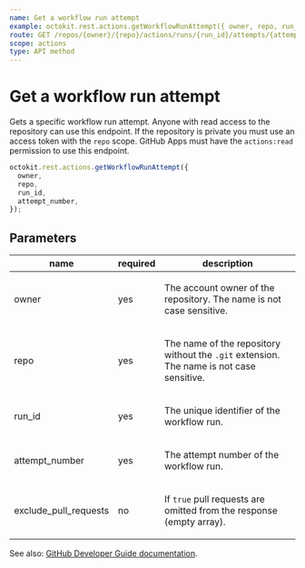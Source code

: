 ```yaml
---
name: Get a workflow run attempt
example: octokit.rest.actions.getWorkflowRunAttempt({ owner, repo, run_id, attempt_number })
route: GET /repos/{owner}/{repo}/actions/runs/{run_id}/attempts/{attempt_number}
scope: actions
type: API method
---
```


# Get a workflow run attempt

Gets a specific workflow run attempt. Anyone with read access to the repository
can use this endpoint. If the repository is private you must use an access token
with the `repo` scope. GitHub Apps must have the `actions:read` permission to
use this endpoint.

```js
octokit.rest.actions.getWorkflowRunAttempt({
  owner,
  repo,
  run_id,
  attempt_number,
});
```

## Parameters

<table>
  <thead>
    <tr>
      <th>name</th>
      <th>required</th>
      <th>description</th>
    </tr>
  </thead>
  <tbody>
    <tr><td>owner</td><td>yes</td><td>

The account owner of the repository. The name is not case sensitive.

</td></tr>
<tr><td>repo</td><td>yes</td><td>

The name of the repository without the `.git` extension. The name is not case sensitive.

</td></tr>
<tr><td>run_id</td><td>yes</td><td>

The unique identifier of the workflow run.

</td></tr>
<tr><td>attempt_number</td><td>yes</td><td>

The attempt number of the workflow run.

</td></tr>
<tr><td>exclude_pull_requests</td><td>no</td><td>

If `true` pull requests are omitted from the response (empty array).

</td></tr>
  </tbody>
</table>

See also: [GitHub Developer Guide documentation](https://docs.github.com/rest/actions/workflow-runs#get-a-workflow-run-attempt).
